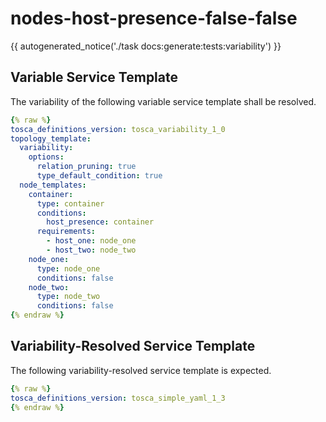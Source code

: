 # nodes-host-presence-false-false

{{ autogenerated_notice('./task docs:generate:tests:variability') }}


## Variable Service Template

The variability of the following variable service template shall be resolved.

```yaml linenums="1"
{% raw %}
tosca_definitions_version: tosca_variability_1_0
topology_template:
  variability:
    options:
      relation_pruning: true
      type_default_condition: true
  node_templates:
    container:
      type: container
      conditions:
        host_presence: container
      requirements:
        - host_one: node_one
        - host_two: node_two
    node_one:
      type: node_one
      conditions: false
    node_two:
      type: node_two
      conditions: false
{% endraw %}
```




## Variability-Resolved Service Template

The following variability-resolved service template is expected.

```yaml linenums="1"
{% raw %}
tosca_definitions_version: tosca_simple_yaml_1_3
{% endraw %}
```

